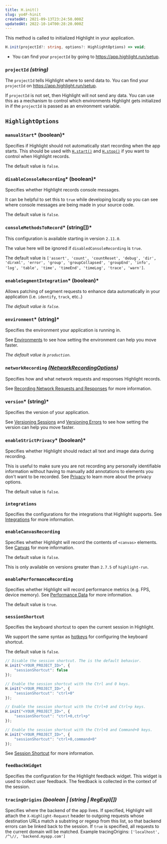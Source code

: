 ```yaml
---
title: H.init()
slug: yo4F-hinit
createdAt: 2021-09-13T23:24:50.000Z
updatedAt: 2022-10-14T00:28:20.000Z
---
```


This method is called to initialized Highlight in your application.

```typescript
H.init(projectId?: string, options?: HighlightOptions) => void;
```

*   You can find your `projectId` by going to <https://app.highlight.run/setup>.

### `projectId` *(string)*

The `projectId` tells Highlight where to send data to. You can find your `projectId` on <https://app.highlight.run/setup>.

If `projectId` is not set, then Highlight will not send any data. You can use this as a mechanism to control which environments Highlight gets initialized in if the `projectId` is passed as an environment variable.

## `HighlightOptions`

### `manualStart`* (boolean)*

Specifies if Highlight should not automatically start recording when the app starts. This should be used with [`H.start()`](/api/client/h-start)  and [`H.stop()`](/api/client/h-stop) if you want to control when Highlight records.

The default value is `false`.

### `disableConsoleRecording`* (boolean)*

Specifies whether Highlight records console messages.

It can be helpful to set this to `true` while developing locally so you can see where console messages are being made in your source code.

The default value is `false`.

### `consoleMethodsToRecord`* (string\[])*

This configuration is available starting in version `2.11.0`.

The value here will be ignored if `disabledConsoleRecording` is `true`.

The default value is `['assert', 'count', 'countReset', 'debug', 'dir', 'dirxml', 'error', 'group', 'groupCollapsed', 'groupEnd', 'info', 'log', 'table', 'time', 'timeEnd', 'timeLog', 'trace', 'warn']`.

### `enableSegmentIntegration`* (boolean)*

Allows patching of segment requests to enhance data automatically in your application (i.e. `identify`, `track`, etc..)

*The default value is *`false`*.*

### `environment`* (string)*

Specifies the environment your application is running in.

See [Environments](/product-features/environments) to see how setting the environment can help you move faster.

*The default value is *`production`*.*

### `networkRecording` *(*[*NetworkRecordingOptions*](/api/client/h-init/network-recording-options)*)*

Specifies how and what network requests and responses Highlight records.

See [Recording Network Requests and Responses](/session-replay/recording-network-requests-and-responses) for more information.

### `version`* (string)*

Specifies the version of your application.

See [Versioning Sessions](/session-replay/versioning-sessions) and [Versioning Errors](/error-monitoring/versioning-errors) to see how setting the version can help you move faster.

### `enableStrictPrivacy`* (boolean)*

Specifies whether Highlight should redact all text and image data during recording.

This is useful to make sure you are not recording any personally identifiable information without having to manually add annotations to elements you don't want to be recorded. See [Privacy](/session-replay/privacy) to learn more about the privacy options.

The default value is `false`.

### `integrations`

Specifies the configurations for the integrations that Highlight supports. See [Integrations](/integrations) for more information.

### `enableCanvasRecording`

Specifies whether Highlight will record the contents of `<canvas>` elements. See [Canvas](/product-features/canvas) for more information.

The default value is `false`.

This is only available on versions greater than `2.7.5` of `highlight-run`.

### `enablePerformanceRecording`

Specifies whether Highlight will record performance metrics (e.g. FPS, device memory). See [Performance Data](/product-features/performance-data) for more information.

The default value is `true`.

### `sessionShortcut`

Specifies the keyboard shortcut to open the current session in Highlight.

We support the same syntax as [hotkeys](https://github.com/jaywcjlove/hotkeys) for configuring the keyboard shortcut.

The default value is `false`.

```javascript
// Disable the session shortcut. The is the default behavior.
H.init("<YOUR_PROJECT_ID>", {
    "sessionShortcut": false
});

// Enable the session shortcut with the Ctrl and 0 keys.
H.init("<YOUR_PROJECT_ID>", {
    "sessionShortcut": "ctrl+0"
});

// Enable the session shortcut with the Ctrl+0 and Ctrl+p keys.
H.init("<YOUR_PROJECT_ID>", {
    "sessionShortcut": "ctrl+0,ctrl+p"
});

// Enable the session shortcut with the Ctrl+0 and Command+0 keys.
H.init("<YOUR_PROJECT_ID>", {
    "sessionShortcut": "ctrl+0,command+0"
});
```

See [Session Shortcut](/session-replay/session-shortcut) for more information.

### `feedbackWidget`

Specifies the configuration for the Highlight feedback widget. This widget is used to collect user feedback. The feedback is collected in the context of the session.

### `tracingOrigins` *(boolean | (string | RegExp)\[])*

Specifies where the backend of the app lives. If specified, Highlight will attach the `X-Highlight-Request` header to outgoing requests whose destination URLs match a substring or regexp from this list, so that backend errors can be linked back to the session. If `true` is specified, all requests to the current domain will be matched. Example tracingOrigins: `['localhost', /^\//, 'backend.myapp.com']`

